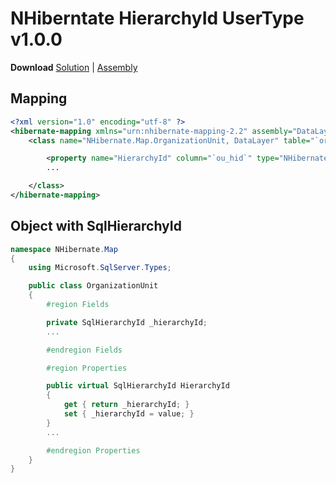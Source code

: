 NHiberntate HierarchyId UserType v1.0.0
==========================================

**Download** [Solution](//github.com/roydukkey/NHiberntate.HierarchyId.UserType/archive/master.zip) | [Assembly](//github.com/roydukkey/NHiberntate.HierarchyId.UserType/blob/master/Release/NHiberntate.HierarchyId.UserType-v1.0.0.0.zip?raw=true)

Mapping
----------

~~~ xml
<?xml version="1.0" encoding="utf-8" ?>
<hibernate-mapping xmlns="urn:nhibernate-mapping-2.2" assembly="DataLayer" namespace="NHibernate.Map">
	<class name="NHibernate.Map.OrganizationUnit, DataLayer" table="`orgunit`">

		<property name="HierarchyId" column="`ou_hid`" type="NHibernate.HierarchyId.UserType, NHibernate.HierarchyId.UserType" />
		...

	</class>
</hibernate-mapping>
~~~

Object with SqlHierarchyId
-----------------------------

~~~ c#
namespace NHibernate.Map
{
	using Microsoft.SqlServer.Types;

	public class OrganizationUnit
	{
		#region Fields

		private SqlHierarchyId _hierarchyId;
		...

		#endregion Fields

		#region Properties

		public virtual SqlHierarchyId HierarchyId
		{
			get { return _hierarchyId; }
			set { _hierarchyId = value; }
		}
		...

		#endregion Properties
	}
}
~~~
